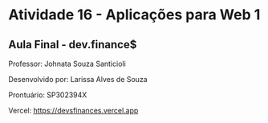 # Atividade 16 - Aplicações para Web 1

## Aula Final - dev.finance$

Professor: Johnata Souza Santicioli

Desenvolvido por: Larissa Alves de Souza

Prontuário: SP302394X

Vercel: https://devsfinances.vercel.app
